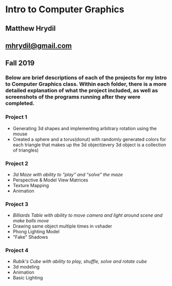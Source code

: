 # Intro to Computer Graphics
## Matthew Hrydil
## mhrydil@gmail.com
## Fall 2019

### Below are brief descriptions of each of the projects for my Intro to Computer Graphics class. Within each folder, there is a more detailed explanation of what the project included, as well as screenshots of the programs running after they were completed.

### Project 1
- Generating 3d shapes and implementing arbitrary rotation using the mouse
- Created a sphere and a torus(donut) with randomly generated colors for each triangle that makes up the 3d object(every 3d object is a collection of triangles)

### Project 2
- *3d Maze with ability to "play" and "solve" the maze*
- Perspective & Model View Matrices
- Texture Mapping
- Animation

### Project 3
- *Billiards Table with ability to move camera and light around scene and make balls move*
- Drawing same object multiple times in vshader
- Phong Lighting Model
- "Fake" Shadows

### Project 4
- *Rubik's Cube with ability to play, shuffle, solve and rotate cube*
- 3d modeling
- Animation
- Basic Lighting

